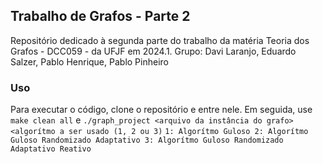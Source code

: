 ## Trabalho de Grafos - Parte 2
Repositório dedicado à segunda parte do trabalho da matéria Teoria dos Grafos - DCC059 - da UFJF em 2024.1.
Grupo:
    Davi Laranjo, Eduardo Salzer, Pablo Henrique, Pablo Pinheiro

### Uso
Para executar o código, clone o repositório e entre nele. Em seguida, use `make clean all` e `./graph_project <arquivo da instância do grafo>` `<algorítmo a ser usado (1, 2 ou 3)`
`1: Algorítmo Guloso
2: Algorítmo Guloso Randomizado Adaptativo
3: Algorítmo Guloso Randomizado Adaptativo Reativo`
